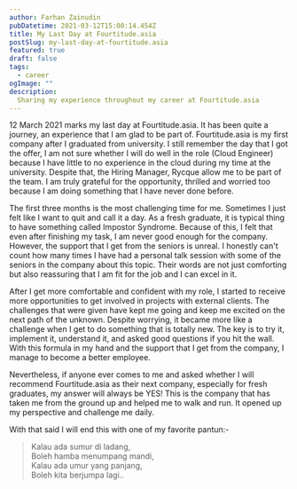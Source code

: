 ```yaml
---
author: Farhan Zainudin
pubDatetime: 2021-03-12T15:00:14.454Z
title: My Last Day at Fourtitude.asia
postSlug: my-last-day-at-fourtitude.asia
featured: true
draft: false
tags:
  - career
ogImage: ""
description:
  Sharing my experience throughout my career at Fourtitude.asia
---
```


12 March 2021 marks my last day at Fourtitude.asia. It has been quite a journey, an experience that I am glad to be part of. Fourtitude.asia is my first company after I graduated from university. I still remember the day that I got the offer, I am not sure whether I will do well in the role (Cloud Engineer) because I have little to no experience in the cloud during my time at the university. Despite that, the Hiring Manager, Rycque allow me to be part of the team. I am truly grateful for the opportunity, thrilled and worried too because I am doing something that I have never done before.

The first three months is the most challenging time for me. Sometimes I just felt like I want to quit and call it a day. As a fresh graduate, it is typical thing to have something called Impostor Syndrome. Because of this, I felt that even after finishing my task, I am never good enough for the company. However, the support that I get from the seniors is unreal. I honestly can't count how many times I have had a personal talk session with some of the seniors in the company about this topic. Their words are not just comforting but also reassuring that I am fit for the job and I can excel in it.

After I get more comfortable and confident with my role, I started to receive more opportunities to get involved in projects with external clients. The challenges that were given have kept me going and keep me excited on the next path of the unknown. Despite worrying, it became more like a challenge when I get to do something that is totally new. The key is to try it, implement it, understand it, and asked good questions if you hit the wall. With this formula in my hand and the support that I get from the company, I manage to become a better employee.

Nevertheless, if anyone ever comes to me and asked whether I will recommend Fourtitude.asia as their next company, especially for fresh graduates, my answer will always be YES! This is the company that has taken me from the ground up and helped me to walk and run. It opened up my perspective and challenge me daily. 

With that said I will end this with one of my favorite pantun:-

> Kalau ada sumur di ladang,  
  Boleh hamba menumpang mandi,  
  Kalau ada umur yang panjang,  
  Boleh kita berjumpa lagi..
